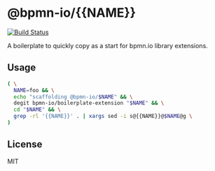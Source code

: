 # @bpmn-io/{{NAME}}

[![Build Status](https://travis-ci.org/bpmn-io/{{NAME}}.svg?branch=master)](https://travis-ci.com/bpmn-io/{{NAME}})

A boilerplate to quickly copy as a start for bpmn.io library extensions.

## Usage

```sh
( \
  NAME=foo && \
  echo "scaffolding @bpmn-io/$NAME" && \
  degit bpmn-io/boilerplate-extension "$NAME" && \
  cd "$NAME" && \
  grep -rl '{{NAME}}' . | xargs sed -i s@{{NAME}}@$NAME@g \
)
```

## License

MIT
